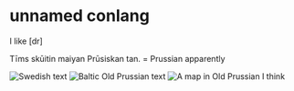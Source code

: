 # unnamed conlang

I like \[dr\]

Tīms skūitin maiyan Prūsiskan tan. = Prussian apparently

![Swedish text](https://www.language-museum.com/encyclopedia/s/swedish.gif)
![Baltic Old Prussian text](https://qph.cf2.quoracdn.net/main-qimg-a18f060e67ab881859178ef28e4c149b-pjlq)
![A map in Old Prussian I think](https://www.prusai.org/images/map.png)
